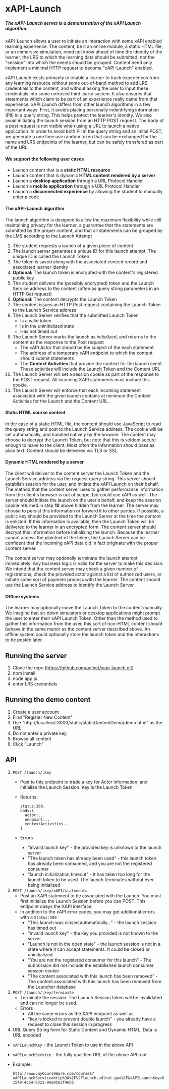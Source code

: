 # xAPI-Launch

##### The xAPI-Launch server is a demonstration of the xAPI Launch algorithm. 
xAPI-Launch allows a user to initiate an interaction with some xAPI enabled learning experience. The content, be it an online module, a static HTML file, or an immersive simulation, need not know ahead of time the identity of the learner, the LRS to which the learning data should be submitted, nor the "session" into which the events should be grouped. Content need only implement a minimal HTTP request to become "xAPI-Launch" enabled. 

xAPI Launch exists primarily to enable a learner to track experiences from any learning resource without some out-of-band method to add LRS credentials to the content, and without asking the user to input these credentials into some untrused third-party system. It also ensures that statements which claim to be part of an experience really came from that experience. xAPI Launch differs from other launch algorithms in a few important ways. First, it avoids placing personally indentifying information (PII) in a query string. This helps protect the learner's identity. We also avoid initiating the launch session from an HTTP POST request. The body of a post request is not visible when using a URL to launch a native application. In order to avoid both PII in the query string and an initial POST, we generate a one time use random token that can be exchanged for the name and LRS endpoints of the learner, but can be safely transfered as part of the URL.

#### We support the following user cases
* Launch content that is a **static HTML resource**
* Launch content that is dynamic **HTML content rendered by a server**
* Launch a **desktop application** through a URL Protocol Handler
* Launch a **mobile application** through a URL Protocol Handler
* Launch a **disconnected experience** by allowing the student to manually enter a code

#### The xAPI-Launch algorithm
The launch algorithm is designed to allow the maximum flexibility while still maintaining privacy for the learner, a guarantee that the statements are submitted by the proper content, and that all statements can be grouped by the LMS according to the Launch Attempt

1. The student requests a launch of a given piece of content
2. The launch server generates a unique ID for this launch attempt. The unique ID is called the Launch Token
3. The token is saved along with the associated content record and associated learner identity
4. **Optional:** The launch token is encrypted with the content's registered public key
4. The student delivers the (possibly encrypted) token and the Launch Service address to the content (often as query string parameters in an HTTP Get request)
5. **Optional:** The content decrypts the Launch Token
5. The content issues an HTTP Post request containing the Launch Token to the Launch Service address
6. The Launch Server verifies that the submitted Launch Token
   * Is a valid token
   * Is in the uninitialized state
   * Has not timed out
1. The Launch Server marks the launch as *initialized*, and returns to the content as the response to the Post request
   * The xAPI Actor that should be the subject of the each statement
   * The address of a temporary xAPI endpoint to which the content should submit statements
   * The **Context Activities** that provide the context for the launch event. These activities will include the Launch Token and the Content URL
1.  The Launch Server will set a session cookie as part of the response to the POST request. All incoming XAPI statements must include this cookie.
2.  The Launch Server will enforce that each incoming statement associated with the given launch contains at minimum the Context Activities for the Launch and the Content URL.

#### Static HTML course content
In the case of a static HTML file, the content should use JavaScript to read the query string and post to the Launch Service address. The cookie will be set automatically, and handled natively by the browser. The content may choose to decrypt the Launch Token, but note that this is seldom secure enough to leave to the client. Most often the information should pass as plain text. Content should be delivered via TLS or SSL.

#### Dynamic HTML rendered by a server
The client will deliver to the content server the Launch Token and the Launch Service address via the request query string. This server should establish session for the user, and initiate the xAPI Launch on their behalf. The method that the content server uses to gather performance information from the client's browser is out of scope, but could use xAPI as well. The server should initiate the launch on the user's behalf, and keep the session cookie returned in step **10** above hidden from the learner. The server may choose to persist this information or forward it to other parties. If possible, a public key should be provided to the Launch Server at the time the content is enlisted. If this information is available, then the Launch Token will be delivered to the learner in an encrypted form. The content server should decrypt this information before initializing the launch. Because the learner cannot access the plaintext of the token, the Launch Server can be confident that the incoming xAPI data did in fact originate with the proper content server. 

The content server may optionally terminate the launch attempt immediately. Any business logic is valid for the server to make this decision. We intend that the content server may check a given number of registrations, check the provided actor against a list of authorized users, or initiate some sort of payment process with the learner. The content should use the Launch Service address to identify the Launch Server. 

#### Offline systems
The learner may optionally move the Launch Token to the content manually. We imagine that sit-down simulators or desktop applications might prompt the user to enter their xAPI Launch Token. Other than the method used to gather this information from the user, this sort of non-HTML content should behave in the same manor as the content server described above. An offline system could optionally store the launch token and the interactions to be posted later.


## Running the server
1. Clone the repo (https://github.com/adlnet/xapi-launch.git)
2. npm install
3. node app.js
4. enter LRS credentials

## Running the demo content
1. Create a user account
2. Find "Register New Content"
3. Use "http://localhost:3000/static/staticContentDemo/demo.html" as the URL
4. Do not enter a private key.
5. Browse all content
6. Click "Launch"

## API

1. `POST /launch/:key`
    * Post to this endpoint to trade a key for Actor information, and initialize the Launch Session. Key is the Launch Token
    * Returns:
      
      ```
      status:200,
      body:{
        actor:...
        endpoint...
        contextActivities...
      }
      ```
    * Errors
      * "invalid launch key" - the provided key is unknown to the launch server
      * "The launch token has already been used" - this launch token has already been consumed, and you are not the registered consumer
      * "launch initialization timeout" - it has taken too long for the launch token to be used. The launch terminates without ever being initialized
1. `POST /launch/:key/xAPI/statements`
    * Post an XAPI statement to be associated with the Launch. You must first initialize the Launch Session before you can POST. This       endpoint obeys the XAPI interface.
    * In addition to the xAPI error codes, you may get additional errors with a `Status:500`
      * "This launch was closed automatically..." - the launch session has timed out 
      * "invalid launch key" - the key you provided is not known to the server
      * "Launch is not in the open state" - the launch session is not in a state where it can accept statements. It could be closed or uninitialized
      * "You are not the registered consumer for this launch" - The submission did not include the established launch consumer session cookie
      * "The content associated with this launch has been removed" - The content associated with this launch has been removed from the Launcher database
1. `POST /launch/:key/terminate`
    * Terminate the session. The Launch Session token will be invalidated and can no longer be used.
    * Errors
      * All the same errors as the XAPI endpoint as well as 
      * "key is locked to prevent double launch" - you already have a request to close this session in progress
1. URL Query String form for Static Content and Dynamic HTML. Data is URL encoded
  * `xAPILaunchKey` - the Launch Token to use in the above API
  * `xAPILaunchService` - the fully qualified URL of the above API root
  * Example:
    
    ```
    http://www.myCourseWare.com/course1?xAPILaunchService=http%3A%2F%2Flaunch.adlnet.gov%2F&xAPILaunchKey=892cdfbe-1549-4554-b321-96a0562f4eb5
    ```
